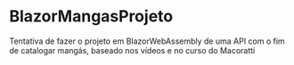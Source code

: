 # BlazorMangasProjeto
Tentativa de fazer o projeto em BlazorWebAssembly de uma API com o fim de catalogar mangás, baseado nos vídeos e no curso do Macoratti
